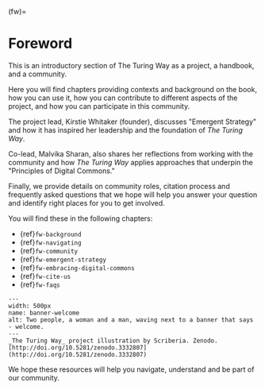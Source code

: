 (fw)=
# Foreword

This is an introductory section of The Turing Way as a project, a handbook, and a community.

Here you will find chapters providing contexts and background on the book, how you can use it, how you can contribute to different aspects of the project, and how you can participate in this community.

The project lead, Kirstie Whitaker (founder), discusses "Emergent Strategy" and how it has inspired her leadership and the foundation of _The Turing Way_.

Co-lead, Malvika Sharan, also shares her reflections from working with the community and how _The Turing Way_ applies approaches that underpin the "Principles of Digital Commons."

Finally, we provide details on community roles, citation process and frequently asked questions that we hope will help you answer your question and identify right places for you to get involved.

You will find these in the following chapters:

- {ref}`fw-background`
- {ref}`fw-navigating`
- {ref}`fw-community`
- {ref}`fw-emergent-strategy`
- {ref}`fw-embracing-digital-commons`
- {ref}`fw-cite-us`
- {ref}`fw-faqs`

```{figure} ../figures/banner-welcome.jpg
---
width: 500px
name: banner-welcome
alt: Two people, a woman and a man, waving next to a banner that says - welcome.
---
_The Turing Way_ project illustration by Scriberia. Zenodo. [http://doi.org/10.5281/zenodo.3332807](http://doi.org/10.5281/zenodo.3332807)
```

We hope these resources will help you navigate, understand and be part of our community.
